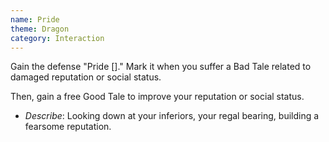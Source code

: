 ```yaml
---
name: Pride
theme: Dragon
category: Interaction
---
```


Gain the defense "Pride []." Mark it when you suffer a Bad Tale related to damaged reputation or social status. 

Then, gain a free Good Tale to improve your reputation or social status.

* *Describe*: Looking down at your inferiors, your regal bearing, building a fearsome reputation.